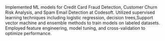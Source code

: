 Implemented ML models for Credit Card Fraud Detection, Customer Churn Risk Analysis, and Spam Email Detection at Codesoft.
Utilized supervised learning techniques including logistic regression, decision trees,Support vector machine and ensemble methods to train models on labeled datasets. 
Employed feature engineering, model tuning, and cross-validation to optimize performance.
